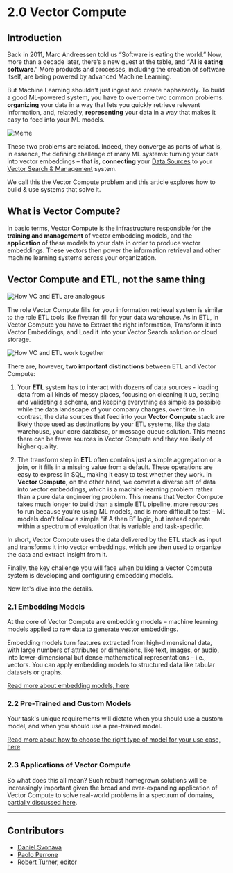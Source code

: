 <!-- TODO: Replace this text with a summary of article for SEO -->

# 2.0 Vector Compute

## Introduction 

Back in 2011, Marc Andreessen told us “Software is eating the world.” Now, more than a decade later, there’s a new guest at the table, and “**AI is eating software**.” More products and processes, including the creation of software itself, are being powered by advanced Machine Learning.

But Machine Learning shouldn't just ingest and create haphazardly. To build a good ML-powered system, you have to overcome two common problems: **organizing** your data in a way that lets you quickly retrieve relevant information, and, relatedly, **representing** your data in a way that makes it easy to feed into your ML models.

<img src=assets/building_blocks/vector_compute/bb2-1.png alt="Meme" data-size="100" />

These two problems are related. Indeed, they converge as parts of what is, in essence, _the_ defining challenge of many ML systems: turning your data into vector embeddings – that is, **connecting** your [Data Sources](https://hub.superlinked.com/data-sources) to your [Vector Search & Management](https://hub.superlinked.com/vector-search) system.

We call this the Vector Compute problem and this article explores how to build & use systems that solve it.

## What is Vector Compute?

In basic terms, Vector Compute is the infrastructure responsible for the **training and management** of vector embedding models, and the **application** of these models to your data in order to produce vector embeddings. These vectors then power the information retrieval and other machine learning systems across your organization.

## Vector Compute and ETL, not the same thing

<img src=assets/building_blocks/vector_compute/bb2-2.png alt="How VC and ETL are analogous" data-size="100" />

The role Vector Compute fills for your information retrieval system is similar to the role ETL tools like fivetran fill for your data warehouse. As in ETL, in Vector Compute you have to Extract the right information, Transform it into Vector Embeddings, and Load it into your Vector Search solution or cloud storage. 

<img src=assets/building_blocks/vector_compute/bb2-3-2.png alt="How VC and ETL work together" data-size="100" />

There are, however, **two important distinctions** between ETL and Vector Compute:

1) Your **ETL** system has to interact with dozens of data sources - loading data from all kinds of messy places, focusing on cleaning it up, setting and validating a schema, and keeping everything as simple as possible while the data landscape of your company changes, over time. In contrast, the data sources that feed into your **Vector Compute** stack are likely those used as destinations by your ETL systems, like the data warehouse, your core database, or message queue solution. This means there can be fewer sources in Vector Compute and they are likely of higher quality.

2) The transform step in **ETL** often contains just a simple aggregation or a join, or it fills in a missing value from a default. These operations are easy to express in SQL, making it easy to test whether they work. In **Vector Compute**, on the other hand, we convert a diverse set of data into vector embeddings, which is a machine learning problem rather than a pure data engineering problem. This means that Vector Compute takes much longer to build than a simple ETL pipeline, more resources to run because you’re using ML models, and is more difficult to test – ML models don’t follow a simple “if A then B” logic, but instead operate within a spectrum of evaluation that is variable and task-specific.

In short, Vector Compute uses the data delivered by the ETL stack as input and transforms it into vector embeddings, which are then used to organize the data and extract insight from it. 

Finally, the key challenge you will face when building a Vector Compute system is developing and configuring embedding models.

Now let's dive into the details. 

### **2.1 Embedding Models**
At the core of Vector Compute are embedding models – machine learning models applied to raw data to generate vector embeddings.

Embedding models turn features extracted from high-dimensional data, with large numbers of attributes or dimensions, like text, images, or audio, into lower-dimensional but dense mathematical representations – i.e., vectors. You can apply embedding models to structured data like tabular datasets or graphs.

[Read more about embedding models, here](https://hub.superlinked.com/21-embedding-models)

### **2.2 Pre-Trained and Custom Models** 
Your task's unique requirements will dictate when you should use a custom model, and when you should use a pre-trained model.

[Read more about how to choose the right type of model for your use case, here](https://hub.superlinked.com/22-pre-trained-vs-custom-models)

### **2.3 Applications of Vector Compute**
So what does this all mean? Such robust homegrown solutions will be increasingly important given the broad and ever-expanding application of Vector Compute to solve real-world problems in a spectrum of domains, [partially discussed here](https://hub.superlinked.com/23-applications-of-vector-compute).

---
## Contributors

- [Daniel Svonava](https://www.linkedin.com/in/svonava/)
- [Paolo Perrone](https://www.linkedin.com/in/paoloperrone/)
- [Robert Turner, editor](https://robertturner.co/copyedit)
